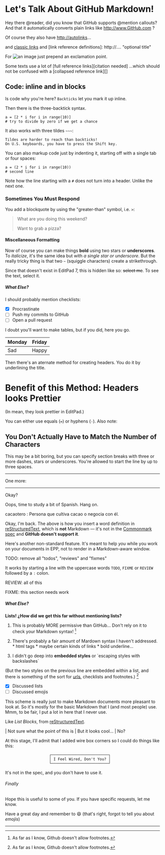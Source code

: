 ﻿

# Let's Talk About GitHub Markdown!

Hey there @reader, did you know that GitHub supports @mention callouts?
And that it automatically converts plain links like http://www.GitHub.com ?

Of course they also have <http://autolinks>… 

and [classic links](http://www.a.com) 
and [link reference definitions]: http://.... "optional title"

For ![an image](http://www.b.com) just prepend an exclamation point.

Some texts use a lot of [full reference links][citation needed] 
…which should not be confused with a [collapsed reference link][]

## Code: inline and in blocks

Is code why you're here? `Backticks` let you mark it up inline.

Then there is the three-backtick syntax. 

```
a = [2 * i for i in range(10)]
# try to divide by zero if we get a chance
```

It also works with three tildes `~~~`:

~~~
Tildes are harder to reach than backticks!
On U.S. keyboards, you have to press the Shift key.
~~~

You can also markup code just by indenting it, starting off with a single tab or four spaces:

    a = (2 * i for i in range(10))
    # second line

Note how the line starting with a `#` does not turn into a header. Unlike the next one.


### Sometimes You Must Respond

You add a blockquote by using the "greater-than" symbol, i.e. `>`:

> What are you doing this weekend?
> 
> Want to grab a pizza?
> 


#### Miscellaneous Formatting

Now of course you can make things **bold** using two stars or __underscores__.
To _italicize_, it's the same idea but with *a single star or underscore*.
But the really tricky thing is that two `~` (squiggle characters) create a strikethrough. 

Since that doesn't exist in EditPad 7, this is hidden like so: ~~select me~~. To see the text, select it.


##### What Else?

I should probably mention checklists:

- [x] Procrastinate 
- [ ] Push my commits to GitHub 
- [ ] Open a pull request

I doubt you'll want to make tables, but if you did, here you go.


| Monday  | Friday  |
|---------|---------|
|   Sad   |  Happy  |

Then there's an aternate method for creating headers. You do it by underlining the title.


Benefit of this Method: Headers looks Prettier
==============================================

(In mean, they look prettier in EditPad.)

You can either use equals (`=`) or hyphens (`-`). Also note:

You Don't Actually Have to Match the Number of Characters
---


This may be a bit boring, but you can specify section breaks with three or more dashes, stars or underscores. You're allowed to start the line by up to three spaces.


---


One more:

   ***  **  *  ***  ***


Okay?

Oops, time to study a bit of Spanish. Hang on.

cacaotero
: Persona que cultiva cacao o negocia con él.

Okay, I'm back. The above is how you insert a word definition in [reStructuredText](http://docutils.sourceforge.net/docs/ref/rst/restructuredtext.html), which is __not__ Markdown — it's not in the [Commonmark spec](https://spec.commonmark.org/) and __GitHub doesn't support it__.

Here's another non-standard feature. It's meant to help _you_ while you work on your documents in EPP, not to render in a Markdown-aware window.

TODO: remove all "todos", "reviews" and "fixmes"

It works by starting a line with the uppercase words `TODO`, `FIXME` or `REVIEW` followed by a `:` colon.

REVIEW: all of this

FIXME: this section needs work


##### What Else?

**Lists! ¿How did we get this far without mentioning lists?**

   1. This is probably MORE permissive than GitHub… Don't rely on it to check your Markdown syntax! [^1]

   2. There's probably a fair amount of Mardown syntax I haven't addressed.
     * html tags
     * maybe certain kinds of links
     * bold underline…

   3. I didn't go deep into **embedded styles** or \`escaping styles with backslashes\`

 (But the two styles on the previous line are embedded within a list, and there is something of the sort for [urls](http://), checklists and footnotes.) [^1]

- [x] Discussed lists
- [ ] Discussed emojis

This scheme is really just to make Markdown documents more pleasant to look at. So it's mostly for the basic Markdown that I (and most people) use. Mmm, to be fair, I put a lot in here that I never use.

Like _List Blocks_, from [reStructuredText](http://docutils.sourceforge.net/docs/ref/rst/restructuredtext.html).

|  Not sure what the point of this is
|  But it looks cool…
|                  No?

At this stage, I'll admit that I added wire box corners so I could do things like this:

                        ┌──────────────────────────┐
                        │ I Feel Wired, Don't You? │
                        └──────────────────────────┘

It's not in the spec, and you don't have to use it.


###### Finally

Hope this is useful to some of you. If you have specific requests, let me know.

Have a great day and remember to :smile: (that's right, forgot to tell you about _emojis_)

  ______

[^1]: As far as I know, Github doesn't allow footnotes.

